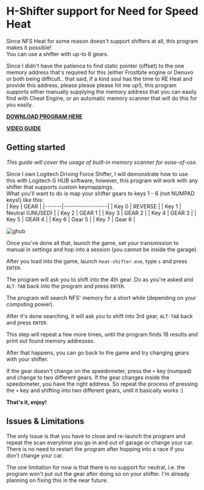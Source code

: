 # H-Shifter support for Need for Speed Heat

Since NFS Heat for some reason doesn't support shifters at all, this program makes it possible!  
You can use a shifter with up-to 8 gears.  

Since I didn't have the patience to find static pointer (offset) to the one memory address that's required for this (either Frostbite engine or Denuvo or both being difficult.. that said, if a kind soul has the time to RE Heat and provide this address, please please please hit me up!), this program supports either manually supplying the memory address that you can easily find with Cheat Engine, or an automatic memory scanner that will do this for you easily.   

**[DOWNLOAD PROGRAM HERE](https://github.com/x0reaxeax/nfsheat-hshifter/releases/latest)**

**[VIDEO GUIDE](https://www.youtube.com/watch?v=t9aC8s_3zog)**

## Getting started

*This guide will cover the usage of built-in memory scanner for ease-of-use.*  

Since I own Logitech Driving Force Shifter, I will demonstrate how to use this with Logitech G HUB software, however, this program will work with any shifter that supports custom keymappings.  
What you'll want to do is map your shifter gears to keys 1 - 6 (not NUMPAD keys!) like this:  
| Key   | GEAR             |
|-------|------------------|
| Key 0 | REVERSE          |
| Key 1 | Neutral (UNUSED) |
| Key 2 | GEAR 1           |
| Key 3 | GEAR 2           |
| Key 4 | GEAR 3           |
| Key 5 | GEAR 4           |
| Key 6 | Gear 5           |
| Key 7 | Gear 6           |

![ghub](https://i.imgur.com/eTj3Fx6.png)

Once you've done all that, launch the game, set your transmission to manual in settings and hop into a session (you cannot be inside the garage).  

After you load into the game, launch `heat-shifter.exe`, type `s` and press `ENTER`.  

The program will ask you to shift into the 4th gear. Do as you're asked and `ALT-TAB` back into the program and press `ENTER`.  

The program will search NFS' memory for a short while (depending on your computing power).  

After it's done searching, it will ask you to shift into 3rd gear, `ALT-TAB` back and press `ENTER`.  

This step will repeat a few more times, until the program finds 18 results and print out found memory addresses.  

After that happens, you can go back to the game and try changing gears with your shifter.  

If the gear doesn't change on the speedometer, press the `+` key (numpad) and change to two different gears. If the gear changes inside the speedometer, you have the right address. So repeat the process of pressing the `+` key and shifting into two different gears, until it basically works :)  

**That's it, enjoy!**

## Issues & Limitations
The only issue is that you have to close and re-launch the program and repeat the scan everytime you go in and out of garage or change your car. There is no need to restart the program after hopping into a race if you don't change your car.  

The one limitation for now is that there is no support for neutral, i.e. the program won't put out the gear after doing so on your shifter. I'm already planning on fixing this in the near future.
